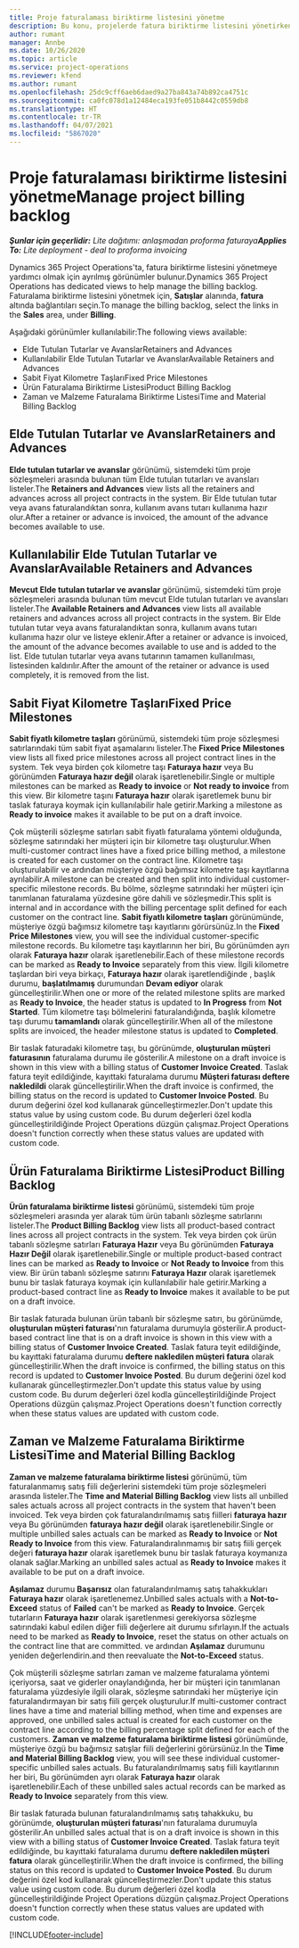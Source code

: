 ```yaml
---
title: Proje faturalaması biriktirme listesini yönetme
description: Bu konu, projelerde fatura biriktirme listesini yönetirken kullanabileceğiniz çeşitli görünümler hakkında bilgi sağlar.
author: rumant
manager: Annbe
ms.date: 10/26/2020
ms.topic: article
ms.service: project-operations
ms.reviewer: kfend
ms.author: rumant
ms.openlocfilehash: 25dc9cff6aeb6daed9a27ba843a74b892ca4751c
ms.sourcegitcommit: ca0fc078d1a12484eca193fe051b8442c0559db8
ms.translationtype: HT
ms.contentlocale: tr-TR
ms.lasthandoff: 04/07/2021
ms.locfileid: "5867020"
---
```

# <a name="manage-project-billing-backlog"></a><span data-ttu-id="24b86-103">Proje faturalaması biriktirme listesini yönetme</span><span class="sxs-lookup"><span data-stu-id="24b86-103">Manage project billing backlog</span></span> 

<span data-ttu-id="24b86-104">_**Şunlar için geçerlidir:** Lite dağıtımı: anlaşmadan proforma faturaya_</span><span class="sxs-lookup"><span data-stu-id="24b86-104">_**Applies To:** Lite deployment - deal to proforma invoicing_</span></span>

<span data-ttu-id="24b86-105">Dynamics 365 Project Operations'ta, fatura biriktirme listesini yönetmeye yardımcı olmak için ayrılmış görünümler bulunur.</span><span class="sxs-lookup"><span data-stu-id="24b86-105">Dynamics 365 Project Operations has dedicated views to help manage the billing backlog.</span></span> <span data-ttu-id="24b86-106">Faturalama biriktirme listesini yönetmek için, **Satışlar** alanında, **fatura** altında bağlantıları seçin.</span><span class="sxs-lookup"><span data-stu-id="24b86-106">To manage the billing backlog, select the links in the **Sales** area, under **Billing**.</span></span> 

<span data-ttu-id="24b86-107">Aşağıdaki görünümler kullanılabilir:</span><span class="sxs-lookup"><span data-stu-id="24b86-107">The following views available:</span></span>

- <span data-ttu-id="24b86-108">Elde Tutulan Tutarlar ve Avanslar</span><span class="sxs-lookup"><span data-stu-id="24b86-108">Retainers and Advances</span></span>
- <span data-ttu-id="24b86-109">Kullanılabilir Elde Tutulan Tutarlar ve Avanslar</span><span class="sxs-lookup"><span data-stu-id="24b86-109">Available Retainers and Advances</span></span>
- <span data-ttu-id="24b86-110">Sabit Fiyat Kilometre Taşları</span><span class="sxs-lookup"><span data-stu-id="24b86-110">Fixed Price Milestones</span></span>
- <span data-ttu-id="24b86-111">Ürün Faturalama Biriktirme Listesi</span><span class="sxs-lookup"><span data-stu-id="24b86-111">Product Billing Backlog</span></span>
- <span data-ttu-id="24b86-112">Zaman ve Malzeme Faturalama Biriktirme Listesi</span><span class="sxs-lookup"><span data-stu-id="24b86-112">Time and Material Billing Backlog</span></span>

## <a name="retainers-and-advances"></a><span data-ttu-id="24b86-113">Elde Tutulan Tutarlar ve Avanslar</span><span class="sxs-lookup"><span data-stu-id="24b86-113">Retainers and Advances</span></span>

<span data-ttu-id="24b86-114">**Elde tutulan tutarlar ve avanslar** görünümü, sistemdeki tüm proje sözleşmeleri arasında bulunan tüm Elde tutulan tutarları ve avansları listeler.</span><span class="sxs-lookup"><span data-stu-id="24b86-114">The **Retainers and Advances** view lists all the retainers and advances across all project contracts in the system.</span></span> <span data-ttu-id="24b86-115">Bir Elde tutulan tutar veya avans faturalandıktan sonra, kullanım avans tutarı kullanıma hazır olur.</span><span class="sxs-lookup"><span data-stu-id="24b86-115">After a retainer or advance is invoiced, the amount of the advance becomes available to use.</span></span>

## <a name="available-retainers-and-advances"></a><span data-ttu-id="24b86-116">Kullanılabilir Elde Tutulan Tutarlar ve Avanslar</span><span class="sxs-lookup"><span data-stu-id="24b86-116">Available Retainers and Advances</span></span>

<span data-ttu-id="24b86-117">**Mevcut Elde tutulan tutarlar ve avanslar** görünümü, sistemdeki tüm proje sözleşmeleri arasında bulunan tüm mevcut Elde tutulan tutarları ve avansları listeler.</span><span class="sxs-lookup"><span data-stu-id="24b86-117">The **Available Retainers and Advances** view lists all available retainers and advances across all project contracts in the system.</span></span> <span data-ttu-id="24b86-118">Bir Elde tutulan tutar veya avans faturalandıktan sonra, kullanım avans tutarı kullanıma hazır olur ve listeye eklenir.</span><span class="sxs-lookup"><span data-stu-id="24b86-118">After a retainer or advance is invoiced, the amount of the advance becomes available to use and is added to the list.</span></span> <span data-ttu-id="24b86-119">Elde tutulan tutarlar veya avans tutarının tamamen kullanılması, listesinden kaldırılır.</span><span class="sxs-lookup"><span data-stu-id="24b86-119">After the amount of the retainer or advance is used completely, it is removed from the list.</span></span>

## <a name="fixed-price-milestones"></a><span data-ttu-id="24b86-120">Sabit Fiyat Kilometre Taşları</span><span class="sxs-lookup"><span data-stu-id="24b86-120">Fixed Price Milestones</span></span>

<span data-ttu-id="24b86-121">**Sabit fiyatlı kilometre taşları** görünümü, sistemdeki tüm proje sözleşmesi satırlarındaki tüm sabit fiyat aşamalarını listeler.</span><span class="sxs-lookup"><span data-stu-id="24b86-121">The **Fixed Price Milestones** view lists all fixed price milestones across all project contract lines in the system.</span></span> <span data-ttu-id="24b86-122">Tek veya birden çok kilometre taşı **Faturaya hazır** veya Bu görünümden **Faturaya hazır değil** olarak işaretlenebilir.</span><span class="sxs-lookup"><span data-stu-id="24b86-122">Single or multiple milestones can be marked as **Ready to invoice** or **Not ready to invoice** from this view.</span></span> <span data-ttu-id="24b86-123">Bir kilometre taşını **Faturaya hazır** olarak işaretlemek bunu bir taslak faturaya koymak için kullanılabilir hale getirir.</span><span class="sxs-lookup"><span data-stu-id="24b86-123">Marking a milestone as **Ready to invoice** makes it available to be put on a draft invoice.</span></span>

<span data-ttu-id="24b86-124">Çok müşterili sözleşme satırları sabit fiyatlı faturalama yöntemi olduğunda, sözleşme satırındaki her müşteri için bir kilometre taşı oluşturulur.</span><span class="sxs-lookup"><span data-stu-id="24b86-124">When multi-customer contract lines have a fixed price billing method, a milestone is created for each customer on the contract line.</span></span> <span data-ttu-id="24b86-125">Kilometre taşı oluşturulabilir ve ardından müşteriye özgü bağımsız kilometre taşı kayıtlarına ayrılabilir.</span><span class="sxs-lookup"><span data-stu-id="24b86-125">A milestone can be created and then split into individual customer-specific milestone records.</span></span> <span data-ttu-id="24b86-126">Bu bölme, sözleşme satırındaki her müşteri için tanımlanan faturalama yüzdesine göre dahili ve sözleşmedir.</span><span class="sxs-lookup"><span data-stu-id="24b86-126">This split is internal and in accordance with the billing percentage split defined for each customer on the contract line.</span></span> <span data-ttu-id="24b86-127">**Sabit fiyatlı kilometre taşları** görünümünde, müşteriye özgü bağımsız kilometre taşı kayıtlarını görürsünüz.</span><span class="sxs-lookup"><span data-stu-id="24b86-127">In the **Fixed Price Milestones** view, you will see the individual customer-specific milestone records.</span></span> <span data-ttu-id="24b86-128">Bu kilometre taşı kayıtlarının her biri, Bu görünümden ayrı olarak **Faturaya hazır** olarak işaretlenebilir.</span><span class="sxs-lookup"><span data-stu-id="24b86-128">Each of these milestone records can be marked as **Ready to Invoice** separately from this view.</span></span> <span data-ttu-id="24b86-129">İlgili kilometre taşlardan biri veya birkaçı, **Faturaya hazır** olarak işaretlendiğinde , başlık durumu, **başlatılmamış** durumundan **Devam ediyor** olarak güncelleştirilir.</span><span class="sxs-lookup"><span data-stu-id="24b86-129">When one or more of the related milestone splits are marked as **Ready to Invoice**, the header status is updated to **In Progress** from **Not Started**.</span></span> <span data-ttu-id="24b86-130">Tüm kilometre taşı bölmelerini faturalandığında, başlık kilometre taşı durumu **tamamlandı** olarak güncelleştirilir.</span><span class="sxs-lookup"><span data-stu-id="24b86-130">When all of the milestone splits are invoiced, the header milestone status is updated to **Completed**.</span></span>

<span data-ttu-id="24b86-131">Bir taslak faturadaki kilometre taşı, bu görünümde, **oluşturulan müşteri faturasının** faturalama durumu ile gösterilir.</span><span class="sxs-lookup"><span data-stu-id="24b86-131">A milestone on a draft invoice is shown in this view with a billing status of **Customer Invoice Created**.</span></span> <span data-ttu-id="24b86-132">Taslak fatura teyit edildiğinde, kayıttaki faturalama durumu **Müşteri faturası deftere nakledildi** olarak güncelleştirilir.</span><span class="sxs-lookup"><span data-stu-id="24b86-132">When the draft invoice is confirmed, the billing status on the record is updated to **Customer Invoice Posted**.</span></span> <span data-ttu-id="24b86-133">Bu durum değerini özel kod kullanarak güncelleştirmezler.</span><span class="sxs-lookup"><span data-stu-id="24b86-133">Don't update this status value by using custom code.</span></span> <span data-ttu-id="24b86-134">Bu durum değerleri özel kodla güncelleştirildiğinde Project Operations düzgün çalışmaz.</span><span class="sxs-lookup"><span data-stu-id="24b86-134">Project Operations doesn't function correctly when these status values are updated with custom code.</span></span>

## <a name="product-billing-backlog"></a><span data-ttu-id="24b86-135">Ürün Faturalama Biriktirme Listesi</span><span class="sxs-lookup"><span data-stu-id="24b86-135">Product Billing Backlog</span></span>

<span data-ttu-id="24b86-136">**Ürün faturalama biriktirme listesi** görünümü, sistemdeki tüm proje sözleşmeleri arasında yer alarak tüm ürün tabanlı sözleşme satırlarını listeler.</span><span class="sxs-lookup"><span data-stu-id="24b86-136">The **Product Billing Backlog** view lists all product-based contract lines across all project contracts in the system.</span></span> <span data-ttu-id="24b86-137">Tek veya birden çok ürün tabanlı sözleşme satırları **Faturaya Hazır** veya Bu görünümden **Faturaya Hazır Değil** olarak işaretlenebilir.</span><span class="sxs-lookup"><span data-stu-id="24b86-137">Single or multiple product-based contract lines can be marked as **Ready to Invoice** or **Not Ready to Invoice** from this view.</span></span> <span data-ttu-id="24b86-138">Bir ürün tabanlı sözleşme satırını **Faturaya Hazır** olarak işaretlemek bunu bir taslak faturaya koymak için kullanılabilir hale getirir.</span><span class="sxs-lookup"><span data-stu-id="24b86-138">Marking a product-based contract line as **Ready to Invoice** makes it available to be put on a draft invoice.</span></span>

<span data-ttu-id="24b86-139">Bir taslak faturada bulunan ürün tabanlı bir sözleşme satırı, bu görünümde, **oluşturulan müşteri faturası**'nın faturalama durumuyla gösterilir.</span><span class="sxs-lookup"><span data-stu-id="24b86-139">A product-based contract line that is on a draft invoice is shown in this view with a billing status of **Customer Invoice Created**.</span></span> <span data-ttu-id="24b86-140">Taslak fatura teyit edildiğinde, bu kayıttaki faturalama durumu **deftere nakledilen müşteri fatura** olarak güncelleştirilir.</span><span class="sxs-lookup"><span data-stu-id="24b86-140">When the draft invoice is confirmed, the billing status on this record is updated to **Customer Invoice Posted**.</span></span> <span data-ttu-id="24b86-141">Bu durum değerini özel kod kullanarak güncelleştirmezler.</span><span class="sxs-lookup"><span data-stu-id="24b86-141">Don't update this status value by using custom code.</span></span> <span data-ttu-id="24b86-142">Bu durum değerleri özel kodla güncelleştirildiğinde Project Operations düzgün çalışmaz.</span><span class="sxs-lookup"><span data-stu-id="24b86-142">Project Operations doesn't function correctly when these status values are updated with custom code.</span></span>

## <a name="time-and-material-billing-backlog"></a><span data-ttu-id="24b86-143">Zaman ve Malzeme Faturalama Biriktirme Listesi</span><span class="sxs-lookup"><span data-stu-id="24b86-143">Time and Material Billing Backlog</span></span>

<span data-ttu-id="24b86-144">**Zaman ve malzeme faturalama biriktirme listesi** görünümü, tüm faturalanmamış satış fiili değerlerini sistemdeki tüm proje sözleşmeleri arasında listeler.</span><span class="sxs-lookup"><span data-stu-id="24b86-144">The **Time and Material Billing Backlog** view lists all unbilled sales actuals across all project contracts in the system that haven't been invoiced.</span></span> <span data-ttu-id="24b86-145">Tek veya birden çok faturalandırılmamış satış fiilleri **faturaya hazır** veya Bu görünümden **faturaya hazır değil** olarak işaretlenebilir.</span><span class="sxs-lookup"><span data-stu-id="24b86-145">Single or multiple unbilled sales actuals can be marked as **Ready to Invoice** or **Not Ready to Invoice** from this view.</span></span> <span data-ttu-id="24b86-146">Faturalandıralınmamış bir satış fiili gerçek değeri **faturaya hazır** olarak işaretlemek bunu bir taslak faturaya koymanıza olanak sağlar.</span><span class="sxs-lookup"><span data-stu-id="24b86-146">Marking an unbilled sales actual as **Ready to Invoice** makes it available to be put on a draft invoice.</span></span>

<span data-ttu-id="24b86-147">**Aşılamaz** durumu **Başarısız** olan faturalandırılmamış satış tahakkukları **Faturaya hazır** olarak işaretlenemez.</span><span class="sxs-lookup"><span data-stu-id="24b86-147">Unbilled sales actuals with a **Not-to-Exceed** status of **Failed** can't be marked as **Ready to Invoice**.</span></span> <span data-ttu-id="24b86-148">Gerçek tutarların **Faturaya hazır** olarak işaretlenmesi gerekiyorsa sözleşme satırındaki kabul edilen diğer fiili değerlere ait durumu sıfırlayın.</span><span class="sxs-lookup"><span data-stu-id="24b86-148">If the actuals need to be marked as **Ready to Invoice**, reset the status on other actuals on the contract line that are committed.</span></span> <span data-ttu-id="24b86-149">ve ardından **Aşılamaz** durumunu yeniden değerlendirin.</span><span class="sxs-lookup"><span data-stu-id="24b86-149">and then reevaluate the **Not-to-Exceed** status.</span></span>

<span data-ttu-id="24b86-150">Çok müşterili sözleşme satırları zaman ve malzeme faturalama yöntemi içeriyorsa, saat ve giderler onaylandığında, her bir müşteri için tanımlanan faturalama yüzdesiyle ilgili olarak, sözleşme satırındaki her müşteriye için faturalandırmayan bir satış fiili gerçek oluşturulur.</span><span class="sxs-lookup"><span data-stu-id="24b86-150">If multi-customer contract lines have a time and material billing method, when time and expenses are approved, one unbilled sales actual is created for each customer on the contract line according to the billing percentage split defined for each of the customers.</span></span> <span data-ttu-id="24b86-151">**Zaman ve malzeme faturalama biriktirme listesi** görünümünde, müşteriye özgü bu bağımsız satışlar fiili değerlerini görürsünüz.</span><span class="sxs-lookup"><span data-stu-id="24b86-151">In the **Time and Material Billing Backlog** view, you will see these individual customer-specific unbilled sales actuals.</span></span> <span data-ttu-id="24b86-152">Bu faturalandırılmamış satış fiili kayıtlarının her biri, Bu görünümden ayrı olarak **Faturaya hazır** olarak işaretlenebilir.</span><span class="sxs-lookup"><span data-stu-id="24b86-152">Each of these unbilled sales actual records can be marked as **Ready to Invoice** separately from this view.</span></span>

<span data-ttu-id="24b86-153">Bir taslak faturada bulunan faturalandırılmamış satış tahakkuku, bu görünümde, **oluşturulan müşteri faturası**'nın faturalama durumuyla gösterilir.</span><span class="sxs-lookup"><span data-stu-id="24b86-153">An unbilled sales actual that is on a draft invoice is shown in this view with a billing status of **Customer Invoice Created**.</span></span> <span data-ttu-id="24b86-154">Taslak fatura teyit edildiğinde, bu kayıttaki faturalama durumu **deftere nakledilen müşteri fatura** olarak güncelleştirilir.</span><span class="sxs-lookup"><span data-stu-id="24b86-154">When the draft invoice is confirmed, the billing status on this record is updated to **Customer Invoice Posted**.</span></span> <span data-ttu-id="24b86-155">Bu durum değerini özel kod kullanarak güncelleştirmezler.</span><span class="sxs-lookup"><span data-stu-id="24b86-155">Don't update this status value using custom code.</span></span> <span data-ttu-id="24b86-156">Bu durum değerleri özel kodla güncelleştirildiğinde Project Operations düzgün çalışmaz.</span><span class="sxs-lookup"><span data-stu-id="24b86-156">Project Operations doesn't function correctly when these status values are updated with custom code.</span></span>


[!INCLUDE[footer-include](../../includes/footer-banner.md)]
